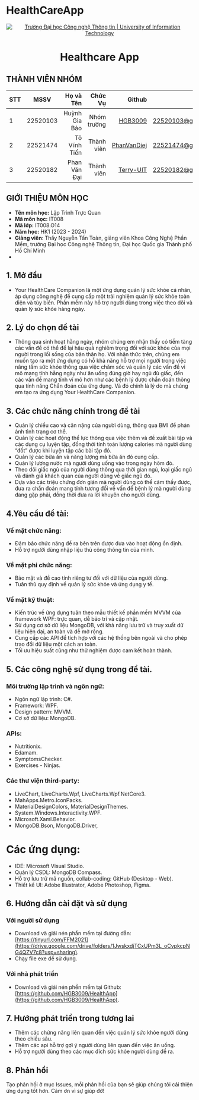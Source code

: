# HealthCareApp
<!-- Banner -->
<p align="center">
  <a href="https://www.uit.edu.vn/" title="Trường Đại học Công nghệ Thông tin" style="border: none;">
    <img src="https://i.imgur.com/WmMnSRt.png" alt="Trường Đại học Công nghệ Thông tin | University of Information Technology">
  </a>
</p>

<h1 align="center"><b>Healthcare App</b></h>

## THÀNH VIÊN NHÓM
| STT    | MSSV          | Họ và Tên              |Chức Vụ    | Github                                                  | Email                   |
| ------ |:-------------:| ----------------------:|----------:|--------------------------------------------------------:|-------------------------:
| 1      | 22520103      | Huỳnh Gia Bảo          |Nhóm trưởng|[HGB3009](https://github.com/HGB3009)                    |22520103@gm.uit.edu.vn   |
| 2      | 22521474      | Tô Vĩnh Tiến           |Thành viên |[PhanVanDiej](https://github.com/PhanVanDiej)            |22521474@gm.uit.edu.vn   |
| 3      | 22520182      | Phan Văn Đại           |Thành viên |[Terry-UIT](https://github.com/Terry-UIT)                |22520182@gm.uit.edu.vn   |

## GIỚI THIỆU MÔN HỌC
* **Tên môn học:** Lập Trình Trực Quan
* **Mã môn học:** IT008
* **Mã lớp:** IT008.O14
* **Năm học:** HK1 (2023 - 2024)
* **Giảng viên**: Thầy Nguyễn Tấn Toàn, giảng viên Khoa Công Nghệ Phần Mềm, trường Đại học Công nghệ Thông tin, Đại học Quốc gia Thành phố Hồ Chí Minh
* 
## 1. Mở đầu
* Your HealthCare Companion là một ứng dụng quản lý sức khỏe cá nhân, áp dụng công nghệ để cung cấp một trải nghiệm quản lý sức khỏe toàn diện và tùy biến. Phần mềm này hỗ trợ người dùng trong việc theo dõi và quản lý sức khỏe hàng ngày.
  
## 2. Lý do chọn đề tài
* Thông qua sinh hoạt hằng ngày, nhóm chúng em nhận thấy có tiềm tàng các vấn đề có thể để lại hậu quả nghiêm trọng đối với sức khỏe của mọi người trong lối sống của bản thân họ. Với nhận thức trên, chúng em muốn tạo ra một ứng dụng có hỗ khả năng hỗ trợ mọi người trong việc nâng tầm sức khỏe thông qua việc chăm sóc và quản lý các vấn đề vi mô mang tính hằng ngày như ăn uống đúng giờ hay ngủ đủ giấc, đến các vấn đề mang tính vĩ mô hơn như các bệnh lý được chẩn đoán thông qua tính năng Chẩn đoán của ứng dụng. Và đó chính là lý do mà chúng em tạo ra ứng dụng Your HealthCare Companion.

## 3. Các chức năng chính trong đề tài
* Quản lý chiều cao và cân nặng của người dùng, thông qua BMI để phản ánh tình trạng cơ thể.
* Quản lý các hoạt động thể lực thông qua việc thêm và đề xuất bài tập và các dụng cụ luyện tập, đồng thời tính toán lượng calories mà người dùng “đốt” được khi luyện tập các bài tập đó.
* Quản lý các bữa ăn và năng lượng mà bữa ăn đó cung cấp.
* Quản lý lượng nước mà người dùng uống vào trong ngày hôm đó.
* Theo dõi giấc ngủ của người dùng thông qua thời gian ngủ, loại giấc ngủ và đánh giá khách quan của người dùng về giấc ngủ đó.
* Dựa vào các triệu chứng đơn giản mà người dùng có thể cảm thấy được, đưa ra chẩn đoán mang tính tương đối về vấn đề bệnh lý mà người dùng đang gặp phải, đồng thời đưa ra lời khuyên cho người dùng.

## 4.Yêu cầu đề tài:
### Về mặt chức năng:
* Đảm bảo chức năng đề ra bên trên được đưa vào hoạt động ổn định.
* Hỗ trợ người dùng nhập liệu thủ công thông tin của mình.

### Về mặt phi chức năng:
* Bảo mật và đề cao tính riêng tư đối với dữ liệu của người dùng.
* Tuân thủ quy định về quản lý sức khỏe và ứng dụng y tế.
### Về mặt kỹ thuật:
* Kiến trúc về ứng dụng tuân theo mẫu thiết kế phần mềm MVVM của framework WPF: trực quan, dễ bảo trì và cập nhật.
* Sử dụng cơ sở dữ liệu MongoDB, với khả năng lưu trữ và truy xuất dữ liệu hiện đại, an toàn và dễ mở rộng.
* Cung cấp các API để tích hợp với các hệ thống bên ngoài và cho phép trao đổi dữ liệu một cách an toàn.
* Tối ưu hiệu suất cũng như thử nghiệm được cam kết hoàn thành.

## 5. Các công nghệ sử dụng trong đề tài.
### Môi trường lập trình và ngôn ngữ:
* Ngôn ngữ lập trình: C#.
* Framework: WPF.
* Design pattern: MVVM.
* Cơ sở dữ liệu: MongoDB.
### APIs:
* Nutritionix.
* Edamam.
* SymptomsChecker.
* Exercises - Ninjas.
### Các thư viện third-party:
* LiveChart, LiveCharts.Wpf, LiveCharts.Wpf.NetCore3.
* MahApps.Metro.IconPacks.
* MaterialDesignColors, MaterialDesignThemes.
* System.Windows.Interactivity.WPF.
* Microsoft.Xaml.Behavior.
* MongoDB.Bson, MongoDB.Driver,  
# Các ứng dụng:
* IDE: Microsoft Visual Studio.
* Quản lý CSDL: MongoDB Compass.
* Hỗ trợ lưu trữ mã nguồn, collab-coding: GitHub (Desktop - Web).
* Thiết kế UI: Adobe Illustrator, Adobe Photoshop, Figma.

## 6. Hướng dẫn cài đặt và sử dụng
### Với người sử dụng 
* Download và giải nén phần mềm tại đường dẫn: [https://tinyurl.com/FFM2021](https://drive.google.com/drive/folders/1JwskxdjTCxUPm3L_oCvpkcpNG4QZV7c8?usp=sharing).
* Chạy file exe để sử dụng.


### Với nhà phát triển 

* Download và giải nén phền mềm tại Github: [https://github.com/HGB3009/HealthApp](https://github.com/HGB3009/HealthApp).

## 7. Hướng phát triển trong tương lai
* Thêm các chứng năng liên quan đến việc quản lý sức khỏe người dùng theo chiều sâu.
* Thêm các api hỗ trợ gợi ý người dùng liên quan đến việc ăn uống.
* Hỗ trợ người dùng theo các mục đích sức khỏe người dùng đề ra.

## 8. Phản hồi 

Tạo phản hồi ở mục Issues, mỗi phản hồi của bạn sẽ giúp chúng tôi cải thiện ứng dụng tốt hơn. Cảm ơn vì sự giúp đỡ! 
